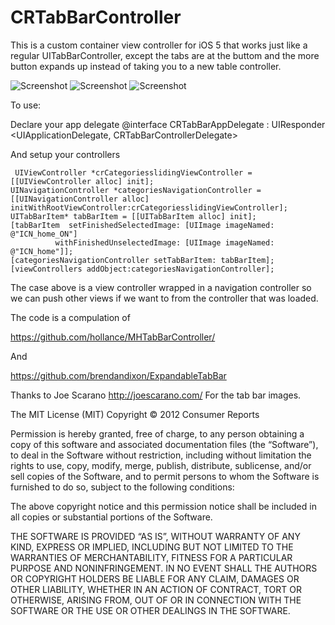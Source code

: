 # CRTabBarController

This is a custom container view controller for iOS 5 that works just like a regular UITabBarController, except the tabs are at the buttom and the more button expands up instead of taking you to a new table controller.

![Screenshot](https://github.com/cmavromoustakos/crtabbar/raw/master/iOS_Simulator.jpg)
![Screenshot](https://github.com/cmavromoustakos/crtabbar/raw/master/iOS_Simulator-1.jpg)
![Screenshot](https://github.com/cmavromoustakos/crtabbar/raw/master/iOS_Simulator-2.jpg)


To use:

Declare your app delegate @interface CRTabBarAppDelegate : UIResponder <UIApplicationDelegate, CRTabBarControllerDelegate>

And setup your controllers

     UIViewController *crCategoriesslidingViewController = [[UIViewController alloc] init];
    UINavigationController *categoriesNavigationController = [[UINavigationController alloc] initWithRootViewController:crCategoriesslidingViewController];
    UITabBarItem* tabBarItem = [[UITabBarItem alloc] init];
    [tabBarItem  setFinishedSelectedImage: [UIImage imageNamed: @"ICN_home_ON"]
              withFinishedUnselectedImage: [UIImage imageNamed: @"ICN_home"]];
    [categoriesNavigationController setTabBarItem: tabBarItem];
    [viewControllers addObject:categoriesNavigationController];

The case above is a view controller wrapped in a navigation controller so we can push other views if we want to from the controller that was loaded.

The code is a compulation of 

https://github.com/hollance/MHTabBarController/

And

https://github.com/brendandixon/ExpandableTabBar


Thanks to Joe Scarano http://joescarano.com/ For the tab bar images.


The MIT License (MIT)
Copyright © 2012 Consumer Reports

Permission is hereby granted, free of charge, to any person obtaining a copy
of this software and associated documentation files (the “Software”), to deal
in the Software without restriction, including without limitation the rights
to use, copy, modify, merge, publish, distribute, sublicense, and/or sell
copies of the Software, and to permit persons to whom the Software is
furnished to do so, subject to the following conditions:

The above copyright notice and this permission notice shall be included in all
copies or substantial portions of the Software.

THE SOFTWARE IS PROVIDED “AS IS”, WITHOUT WARRANTY OF ANY KIND, EXPRESS OR
IMPLIED, INCLUDING BUT NOT LIMITED TO THE WARRANTIES OF MERCHANTABILITY,
FITNESS FOR A PARTICULAR PURPOSE AND NONINFRINGEMENT. IN NO EVENT SHALL THE
AUTHORS OR COPYRIGHT HOLDERS BE LIABLE FOR ANY CLAIM, DAMAGES OR OTHER
LIABILITY, WHETHER IN AN ACTION OF CONTRACT, TORT OR OTHERWISE, ARISING FROM,
OUT OF OR IN CONNECTION WITH THE SOFTWARE OR THE USE OR OTHER DEALINGS IN THE
SOFTWARE.
